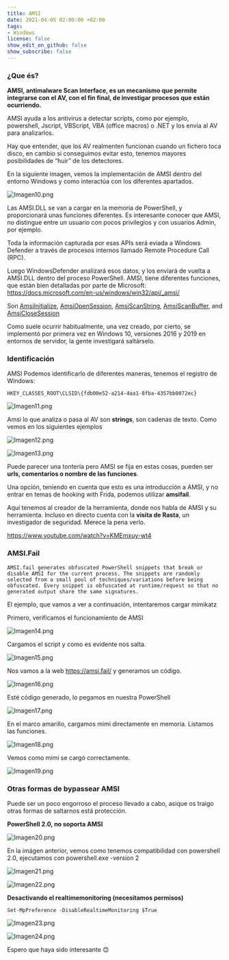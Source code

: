```yaml
---
title: AMSI
date: 2021-04-05 02:00:00 +02:00
tags:
- Windows
license: false
show_edit_on_github: false
show_subscribe: false
---
```


### ¿Que és?

**AMSI, antimalware Scan Interface, es un mecanismo que permite integrarse con el AV, con el fin final, de investigar procesos que están ocurriendo.**

AMSI ayuda a los antivirus a detectar scripts, como por ejemplo, powershell, Jscript, VBScript, VBA (office macros) o .NET y los envía al AV para analizarlos.

Hay que entender, que los AV realmenten funcionan cuando un fichero toca disco, en cambio si conseguimos evitar esto, tenemos mayores posibilidades de “huir” de los detectores.

En la siguiente imagen, vemos la implementación de AMSI dentro del entorno Windows y como interactúa con los diferentes apartados.

![Imagen10.png](/uploads/AMSI/Imagen10.png)

Las AMSI.DLL se van a cargar en la memoria de PowerShell, y proporcionará unas funciones diferentes. Es interesante conocer que AMSI, no distingue entre un usuario con pocos privilegios y con usuarios Admin, por ejemplo.

Toda la información capturada por esas APIs será eviada a Windows Defender a través de procesos internos llamado Remote Procedure Call (RPC).

Luego WindowsDefender analizará esos datos, y los enviará de vuelta a AMSI.DLL dentro del proceso PowerShell.
AMSI, tiene diferentes funciones, que están bien detalladas por parte de Microsoft:
https://docs.microsoft.com/en-us/windows/win32/api/_amsi/

Son [AmsiInitialize](https://docs.microsoft.com/en-us/windows/win32/api/amsi/nf-amsi-amsiinitialize), [AmsiOpenSession](https://docs.microsoft.com/en-us/windows/win32/api/amsi/nf-amsi-amsiopensession), [AmsiScanString](https://docs.microsoft.com/en-us/windows/win32/api/amsi/nf-amsi-amsiscanstring), [AmsiScanBuffer](https://docs.microsoft.com/en-us/windows/win32/api/amsi/nf-amsi-amsiscanbuffer), and [AmsiCloseSession](https://docs.microsoft.com/en-us/windows/win32/api/amsi/nf-amsi-amsiclosesession)

Como suele ocurrir habitualmente, una vez creado, por cierto, se implementó por primera vez en Windows 10, versiones 2016 y 2019 en entornos de servidor, la gente investigará saltárselo.

### Identificación

AMSI Podemos identificarlo de diferentes maneras, tenemos el registro de Windows:

`HKEY_CLASSES_ROOT\CLSID\{fdb00e52-a214-4aa1-8fba-4357bb0072ec}`


![Imagen11.png](/uploads/AMSI/Imagen11.png)

Amsi lo que analiza o pasa al AV son **strings**, son cadenas de texto.
Como vemos en los siguientes ejemplos

![Imagen12.png](/uploads/AMSI/Imagen12.png)

![Imagen13.png](/uploads/AMSI/Imagen13.png)

Puede parecer una tontería pero AMSI se fija en estas cosas, pueden ser **urls, comentarios o nombre de las funciones**.

Una opción, teniendo en cuenta que esto es una introducción a AMSI, y no entrar en temas de hooking with Frida, podemos utilizar **amsifail**.

Aquí tenemos al creador de la herramienta, donde nos habla de AMSI y su herramienta. Incluso en directo cuenta con la **visita de Rasta**, un investigador de seguridad. Merece la pena verlo.

https://www.youtube.com/watch?v=KMEmxuy-wt4

### AMSI.Fail

`AMSI.fail generates obfuscated PowerShell snippets that break or disable AMSI for the current process. The snippets are randomly selected from a small pool of techniques/variations before being obfuscated. Every snippet is obfuscated at runtime/request so that no generated output share the same signatures.`

El ejemplo, que vamos a ver a continuación, intentaremos cargar mimikatz

Primero, verificamos el funcionamiento de AMSI

![Imagen14.png](/uploads/AMSI/Imagen14.png)

Cargamos el script y como es evidente nos salta.


![Imagen15.png](/uploads/AMSI/Imagen15.png)

Nos vamos a la web https://amsi.fail/ y generamos un código.

![Imagen16.png](/uploads/AMSI/Imagen16.png)

Esté código generado, lo pegamos en nuestra PowerShell

![Imagen17.png](/uploads/AMSI/Imagen17.png)

En el marco amarillo, cargamos mimi directamente en memoria.
Listamos las funciones.

![Imagen18.png](/uploads/AMSI/Imagen18.png)

Vemos como mimi se cargó correctamente.

![Imagen19.png](/uploads/AMSI/Imagen19.png)

### Otras formas de bypassear AMSI

Puede ser un poco engorroso el proceso llevado a cabo, asique os traigo otras formas de saltarnos está protección.

**PowerShell 2.0, no soporta AMSI**

![Imagen20.png](/uploads/AMSI/Imagen20.png)

En la imágen anterior, vemos como tenemos compatibilidad con powershell 2.0, ejecutamos con powershell.exe -version 2

![Imagen21.png](/uploads/AMSI/Imagen21.png)

![Imagen22.png](/uploads/AMSI/Imagen22.png)

**Desactivando el realtimemonitoring (necesitamos permisos)**

`Set-MpPreference -DisableRealtimeMonitoring $True`

![Imagen23.png](/uploads/AMSI/Imagen23.png)

![Imagen24.png](/uploads/AMSI/Imagen24.png)



Espero que haya sido interesante 😊
